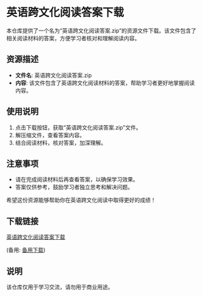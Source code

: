 # 英语跨文化阅读答案下载

本仓库提供了一个名为“英语跨文化阅读答案.zip”的资源文件下载。该文件包含了相关阅读材料的答案，方便学习者核对和理解阅读内容。

## 资源描述

- **文件名**: 英语跨文化阅读答案.zip
- **内容**: 该文件包含了英语跨文化阅读材料的答案，帮助学习者更好地掌握阅读内容。

## 使用说明

1. 点击下载按钮，获取“英语跨文化阅读答案.zip”文件。
2. 解压缩文件，查看答案内容。
3. 结合阅读材料，核对答案，加深理解。

## 注意事项

- 请在完成阅读材料后再查看答案，以确保学习效果。
- 答案仅供参考，鼓励学习者独立思考和解决问题。

希望这份资源能够帮助你在英语跨文化阅读中取得更好的成绩！

## 下载链接
[英语跨文化阅读答案下载](https://pan.quark.cn/s/f939eb4d67cd) 

(备用: [备用下载](https://pan.baidu.com/s/12NJtxu45W-rLKS391PZzrg?pwd=1234))

## 说明

该仓库仅用于学习交流，请勿用于商业用途。
